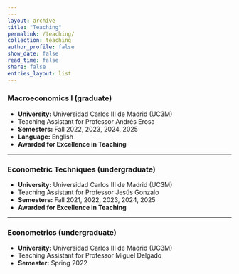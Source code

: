 ```yaml
---
---
layout: archive
title: "Teaching"
permalink: /teaching/
collection: teaching
author_profile: false
show_date: false
read_time: false
share: false
entries_layout: list
---
```


### Macroeconomics I (graduate)
- **University:** Universidad Carlos III de Madrid (UC3M)  
- Teaching Assistant for Professor Andrés Erosa  
- **Semesters:** Fall 2022, 2023, 2024, 2025  
- **Language:** English  
- **Awarded for Excellence in Teaching**

---

### Econometric Techniques (undergraduate)
- **University:** Universidad Carlos III de Madrid (UC3M)  
-  Teaching Assistant for Professor Jesús Gonzalo  
- **Semesters:** Fall 2021, 2022, 2023, 2024, 2025  
- **Awarded for Excellence in Teaching**

---

### Econometrics (undergraduate)
- **University:** Universidad Carlos III de Madrid (UC3M)  
- Teaching Assistant for Professor Miguel Delgado  
- **Semester:** Spring 2022
